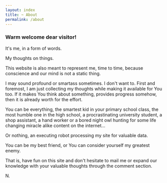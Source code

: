 ```yaml
---
layout: index
title: ~ About
permalink: /about
---
```


### Warm welcome dear visitor!

It's me, in a form of words.

My thoughts on things.

This website is also meant to represent me, time to time, because conscience and our mind is not a static thing.

I may sound profound or smartass sometimes. I don't want to. First and foremost, I am just collecting my thoughts while making it available for You too. If it makes You think about something, provides progress somehow, then it is already worth for the effort. 

You can be everything, the smartest kid in your primary school class, the most humble one in the high school, a procrastinating university student, a shop assistant, a hand worker or a bored night owl hunting for some life changing miracle alike content on the internet... 

Or nothing, an executing robot processing my site for valuable data.

You can be my best friend, or You can consider yourself my greatest enemy.

That is, have fun on this site and don't hesitate to mail me or expand our knowledge with your valuable thoughts through the comment section.

N.






